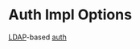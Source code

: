 # Auth Impl Options

[LDAP](https://www.openldap.org/doc/admin23/intro.html)-based [auth](https://connect2id.com/products/ldapauth/auth-explained#:~:text=LDAP%20user%20authentication%20is%20the,to%20applications%20in%20the%20enterprise.)
